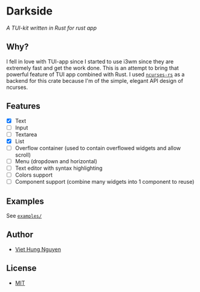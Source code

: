 # Darkside

_A TUI-kit written in Rust for rust app_

## Why?

I fell in love with TUI-app since I started to use i3wm since they are extremely fast and get the work done. This is an attempt to bring that powerful feature of TUI app combined with Rust. I used [`ncurses-rs`](https://github.com/jeaye/ncurses-rs) as a backend for this crate because I'm of the simple, elegant API design of ncurses.

## Features

- [x] Text
- [ ] Input
- [ ] Textarea
- [x] List
- [ ] Overflow container (used to contain overflowed widgets and allow scroll)
- [ ] Menu (dropdown and horizontal)
- [ ] Text editor with syntax highlighting
- [ ] Colors support
- [ ] Component support (combine many widgets into 1 component to reuse)

## Examples

See [`examples/`](examples/)

## Author

- [Viet Hung Nguyen](https://github.com/ZeroX-DG)

## License

- [MIT](LICENSE)
